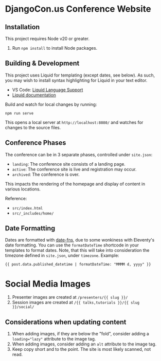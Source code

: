 # DjangoCon.us Conference Website

## Installation

This project requires Node v20 or greater.

1. Run `npm install` to install Node packages.

## Building & Development

This project uses Liquid for templating (except dates, see below). As such, you may wish to install syntax highlighting for Liquid in your text editor.

* VS Code: [Liquid Language Support](https://marketplace.visualstudio.com/items?itemName=neilding.language-liquid)
* [Liquid documentation](https://liquidjs.com/)

Build and watch for local changes by running:

`npm run serve`

This opens a local server at `http://localhost:8080/` and watches for changes to the source files.

## Conference Phases

The conference can be in 3 separate phases, controlled under `site.json`:

* `landing`: The conference site consists of a landing page.
* `active`: The conference site is live and registration may occur.
* `archived`: The conference is over.

This impacts the rendering of the homepage and display of content in various locations.

Reference:

* `src/index.html`
* `src/_includes/home/`

## Date Formatting

Dates are formatted with [date-fns](https://date-fns.org/), due to some wonkiness with Eleventy's date formatting. You can use the `formatDateTime` shortcode in your templates to format dates. Note, that this will take into consideration the timezone defined in `site.json`, under `timezone`. Example:

```liquid
{{ post.data.published_datetime | formatDateTime: "MMMM d, yyyy" }}
```

# Social Media Images

1. Presenter images are created at `/presenters/{{ slug }}/`
2. Session images are created at `/{{ talks,tutorials }}/{{ slug }}/social/`

## Considerations when updating content

1. When adding images, if they are below the "fold", consider adding a `loading="lazy"` attribute to the image tag.
2. When adding images, consider adding an `alt` attribute to the image tag.
3. Keep copy short and to the point. The site is most likely scanned, not read.
